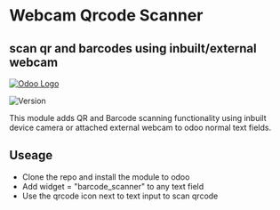 # Webcam Qrcode Scanner

## scan qr and barcodes using inbuilt/external webcam

[![Odoo Logo](https://project-management.com/wp-content/uploads/2014/08/odoo-logo1.png)](https://www.odoo.com/)

![Version](https://img.shields.io/badge/build_with_Odoo-13.0-blue)

This module adds QR and Barcode scanning functionality using inbuilt device camera or attached external webcam to odoo normal text fields.

## Useage

- Clone the repo and install the module to odoo
- Add widget = "barcode_scanner" to any text field
- Use the qrcode icon next to text input to scan qrcode
